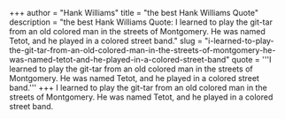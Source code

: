 +++
author = "Hank Williams"
title = "the best Hank Williams Quote"
description = "the best Hank Williams Quote: I learned to play the git-tar from an old colored man in the streets of Montgomery. He was named Tetot, and he played in a colored street band."
slug = "i-learned-to-play-the-git-tar-from-an-old-colored-man-in-the-streets-of-montgomery-he-was-named-tetot-and-he-played-in-a-colored-street-band"
quote = '''I learned to play the git-tar from an old colored man in the streets of Montgomery. He was named Tetot, and he played in a colored street band.'''
+++
I learned to play the git-tar from an old colored man in the streets of Montgomery. He was named Tetot, and he played in a colored street band.

